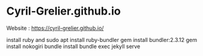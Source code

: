 # Cyril-Grelier.github.io

Website : https://cyril-grelier.github.io/

install ruby and
sudo apt install ruby-bundler
gem install bundler:2.3.12
gem install nokogiri
bundle install
bundle exec jekyll serve
